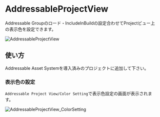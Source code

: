 # AddressableProjectView
Addressable Groupのロード・IncludeInBuildの設定合わせてProjectビュー上の表示色を設定できます。

![AddressableProjectView](https://user-images.githubusercontent.com/17733911/209438484-fc9c3db0-c156-45cf-b04e-8ffc1069536d.PNG)


## 使い方
Addressable Asset Systemを導入済みのプロジェクトに追加して下さい。

### 表示色の設定
`Addressable Project View/Color Setting`で表示色設定の画面が表示されます。

![AddressableProjectView_ColorSetting](https://user-images.githubusercontent.com/17733911/209438625-5831ef6f-d8e5-421d-a6da-68eeaf53050b.png)
